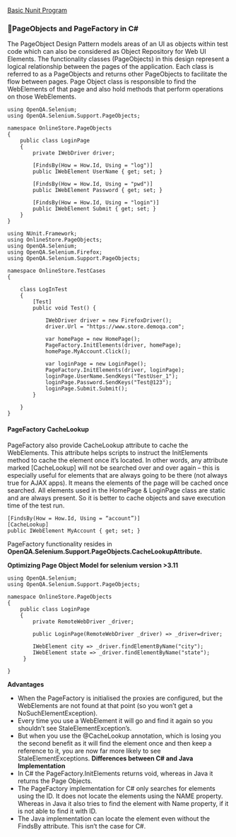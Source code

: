 [Basic Nunit Program](https://github.com/venkywarriors/C-Shap-Repository/blob/master/nunit.pdf)<br>
### :dart:PageObjects and PageFactory in C#<br> 
The PageObject Design Pattern models areas of an UI as objects within test code which can also be considered as Object Repository for Web UI Elements. The functionality classes (PageObjects) in this design represent a logical relationship between the pages of the application. Each class is referred to as a PageObjects and returns other PageObjects to facilitate the flow between pages. Page Object class is responsible to find the WebElements of that page and also hold methods that perform operations on those WebElements.
```
using OpenQA.Selenium;
using OpenQA.Selenium.Support.PageObjects;

namespace OnlineStore.PageObjects
{
    public class LoginPage
    {
        private IWebDriver driver;

        [FindsBy(How = How.Id, Using = "log")]
        public IWebElement UserName { get; set; }

        [FindsBy(How = How.Id, Using = "pwd")]
        public IWebElement Password { get; set; }

        [FindsBy(How = How.Id, Using = "login")]
        public IWebElement Submit { get; set; }
    }
}
```
```
using NUnit.Framework;
using OnlineStore.PageObjects;
using OpenQA.Selenium;
using OpenQA.Selenium.Firefox;
using OpenQA.Selenium.Support.PageObjects;

namespace OnlineStore.TestCases
{

    class LogInTest
    {
        [Test]
        public void Test() {

            IWebDriver driver = new FirefoxDriver();
            driver.Url = "https://www.store.demoqa.com";

            var homePage = new HomePage();
            PageFactory.InitElements(driver, homePage);
            homePage.MyAccount.Click();

            var loginPage = new LoginPage();
            PageFactory.InitElements(driver, loginPage);
            loginPage.UserName.SendKeys("TestUser_1");
            loginPage.Password.SendKeys("Test@123");
            loginPage.Submit.Submit();
        }    

    }
}
```
#### PageFactory CacheLookup<br>
PageFactory also provide CacheLookup attribute to cache the WebElements. This attribute helps scripts to instruct the InitElements method to cache the element once it’s located. In other words, any attribute marked [CacheLookup] will not be searched over and over again – this is especially useful for elements that are always going to be there (not always true for AJAX apps). It means the elements of the page will be cached once searched. All elements used in the HomePage & LoginPage class are static and are always present. So it is better to cache objects and save execution time of the test run.
```
[FindsBy(How = How.Id, Using = “account”)]
[CacheLookup]
public IWebElement MyAccount { get; set; }
```
PageFactory functionality resides in <strong>OpenQA.Selenium.Support.PageObjects.CacheLookupAttribute.</strong><br>

<strong> Optimizing Page Object Model for selenium version >3.11 <br> </strong>
```
using OpenQA.Selenium;
using OpenQA.Selenium.Support.PageObjects;

namespace OnlineStore.PageObjects
{
    public class LoginPage
    {
        private RemoteWebDriver _driver;

        public LoginPage(RemoteWebDriver _driver) => _driver=driver; 

        IWebElement city => _driver.findElementByName("city");
        IWebElement state => _driver.findElementByName("state");
     }

}

```
<strong>Advantages</strong><br>
* When the PageFactory is initialised the proxies are configured, but the WebElements are not found at that point (so you won’t get a NoSuchElementException).
* Every time you use a WebElement it will go and find it again so you shouldn’t see StaleElementException’s.
* But when you use the @CacheLookup annotation, which is losing you the second benefit as it will find the element once and then keep a reference to it, you are now far more likely to see StaleElementExceptions.
<strong>Differences between C# and Java Implementation</strong><br>
* In C# the PageFactory.InitElements returns void, whereas in Java it returns the Page Objects.<br>
* The PageFactory implementation for C# only searches for elements using the ID. It does not locate the elements using the NAME property. Whereas in Java it also tries to find the element with Name property, if it is not able to find it with ID.<br>
* The Java implementation can locate the element even without the FindsBy attribute. This isn’t the case for C#.
